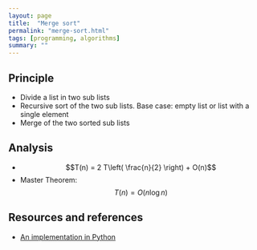 ```yaml
---
layout: page
title:  "Merge sort"
permalink: "merge-sort.html"
tags: [programming, algorithms]
summary: ""
---
```


## Principle
* Divide a list in two sub lists
* Recursive sort of the two sub lists. Base case: empty list or list with a single element
* Merge of the two sorted sub lists

## Analysis
* $$T(n) = 2 T\left( \frac{n}{2} \right) + O(n)$$
* Master Theorem: $$T(n) = O(n \log n)$$


## Resources and references
* [An implementation in Python](https://github.com/greglan/python_scripts/blob/master/algorithms/sorting/merge_sort.py)
